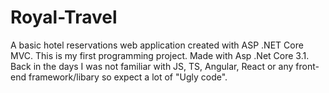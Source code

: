 # Royal-Travel
A basic hotel reservations web application created with ASP .NET Core MVC. This is my first programming project. Made with Asp .Net Core 3.1. Back in the days 
I was not familiar with JS, TS, Angular, React or any front-end framework/libary so expect a lot of "Ugly code".
